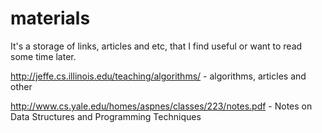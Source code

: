 # materials
It's a storage of links, articles and etc, that I find useful or want to read some time later.

http://jeffe.cs.illinois.edu/teaching/algorithms/ - algorithms, articles and other

http://www.cs.yale.edu/homes/aspnes/classes/223/notes.pdf - Notes on Data Structures and Programming Techniques
